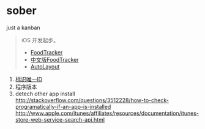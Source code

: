 # sober
just a kanban

> iOS 开发起步。
> * [FoodTracker](https://developer.apple.com/library/ios/referencelibrary/GettingStarted/DevelopiOSAppsSwift/index.html)
> * [中文版FoodTracker](http://www.jianshu.com/p/5460ed9e36e0)
> * [AutoLayout](https://developer.apple.com/library/ios/documentation/UserExperience/Conceptual/AutolayoutPG/index.html)

1. [标识唯一ID](http://nshipster.com/uuid-udid-unique-identifier/)
2. 程序版本
3. detech other app install
http://stackoverflow.com/questions/3512228/how-to-check-programatically-if-an-app-is-installed
http://www.apple.com/itunes/affiliates/resources/documentation/itunes-store-web-service-search-api.html

	
